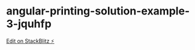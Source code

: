# angular-printing-solution-example-3-jquhfp

[Edit on StackBlitz ⚡️](https://stackblitz.com/edit/angular-printing-solution-example-3-jquhfp)